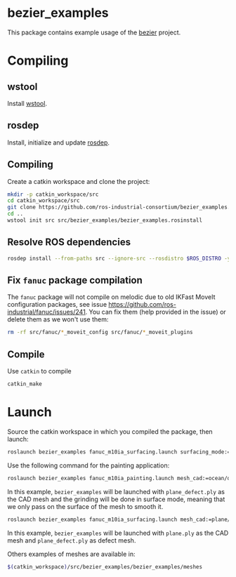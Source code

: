 # bezier_examples
This package contains example usage of the [bezier](https://github.com/ros-industrial-consortium/bezier/) project.

# Compiling

## wstool
Install [wstool](http://wiki.ros.org/wstool).

## rosdep
Install, initialize and update [rosdep](http://wiki.ros.org/rosdep).

## Compiling
Create a catkin workspace and clone the project:

```bash
mkdir -p catkin_workspace/src
cd catkin_workspace/src
git clone https://github.com/ros-industrial-consortium/bezier_examples.git
cd ..
wstool init src src/bezier_examples/bezier_examples.rosinstall
```

## Resolve ROS dependencies
```bash
rosdep install --from-paths src --ignore-src --rosdistro $ROS_DISTRO -y
```

## Fix `fanuc` package compilation
The `fanuc` package will not compile on melodic due to old IKFast MoveIt configuration packages, see issue https://github.com/ros-industrial/fanuc/issues/241.
You can fix them (help provided in the issue) or delete them as we won't use them:

```bash
rm -rf src/fanuc/*_moveit_config src/fanuc/*_moveit_plugins
```

## Compile
Use `catkin` to compile
```bash
catkin_make
```

# Launch
Source the catkin workspace in which you compiled the package, then launch:
```bash
roslaunch bezier_examples fanuc_m10ia_surfacing.launch surfacing_mode:=true mesh_cad:=plane/plane_defect.ply
```
Use the following command for the painting application:
```bash
roslaunch bezier_examples fanuc_m10ia_painting.launch mesh_cad:=ocean/ocean.ply
```

In this example, `bezier_examples` will be launched with `plane_defect.ply` as the CAD mesh and the grinding will be done in surface mode, meaning that we only pass on the surface of the mesh to smooth it.

```bash
roslaunch bezier_examples fanuc_m10ia_surfacing.launch mesh_cad:=plane/plane.ply mesh_defect:=plane/plane_defect.ply
```

In this example, `bezier_examples` will be launched with `plane.ply` as the CAD mesh and `plane_defect.ply` as defect mesh.

Others examples of meshes are available in:
```bash
$(catkin_workspace)/src/bezier_examples/bezier_examples/meshes
```
